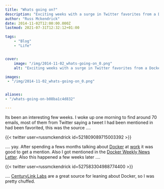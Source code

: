```yaml
---
title: "Whats going on?"
description: "Exciting weeks with a surge in Twitter favorites from a Docker-related tweet and mentions in Docker Weekly News and by CenturyLink Labs."
author: "Russ Mckendrick"
date: 2014-11-02T12:00:00.000Z
lastmod: 2021-07-31T12:32:12+01:00

tags:
    - "Blog"
    - "Life"


cover:
    image: "/img/2014-11-02_whats-going-on_0.png" 
    alt: "Exciting weeks with a surge in Twitter favorites from a Docker-related tweet and mentions in Docker Weekly News and by CenturyLink Labs."

images:
 - "/img/2014-11-02_whats-going-on_0.png"


aliases:
- "/whats-going-on-b08ba1c4d832"

---
```


Its been an interesting few weeks. I woke up one morning to find around 70 emails, most of them from Twitter saying a tweet I had been mentioned in had been favorited, this was the source ….

{{< twitter user=russmckendrick id=521809089715003392 >}}

…. yay. After spending a fews months talking about [Docker](https://docker.com) at [work](https://www.reconnix.com) it was good to get a mention. Also I got mentioned in the [Docker Weekly News Letter](http://go.docker.com/webmail/44082/112029719/09492912a609c13608a6e6b4d354d457). Also this happened a few weeks later ….

{{< twitter user=russmckendrick id=527583304988774400 >}}

…. [CenturyLink Labs](http://www.centurylinklabs.com) are a great source for leaning about Docker, so I was pretty chuffed.
